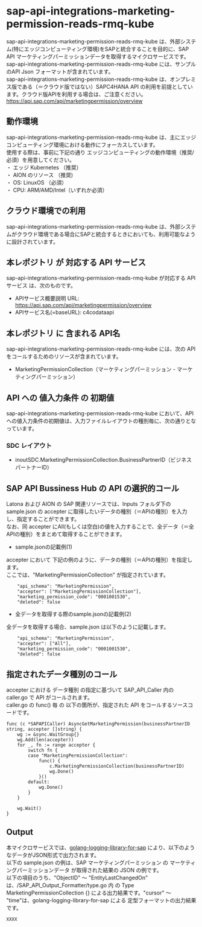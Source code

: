 # sap-api-integrations-marketing-permission-reads-rmq-kube  
sap-api-integrations-marketing-permission-reads-rmq-kube は、外部システム(特にエッジコンピューティング環境)をSAPと統合することを目的に、SAP API マーケティングパーミッションデータを取得するマイクロサービスです。  
sap-api-integrations-marketing-permission-reads-rmq-kube には、サンプルのAPI Json フォーマットが含まれています。  
sap-api-integrations-marketing-permission-reads-rmq-kube は、オンプレミス版である（＝クラウド版ではない）SAPC4HANA API の利用を前提としています。クラウド版APIを利用する場合は、ご注意ください。  
https://api.sap.com/api/marketingpermission/overview  

## 動作環境
sap-api-integrations-marketing-permission-reads-rmq-kube は、主にエッジコンピューティング環境における動作にフォーカスしています。   
使用する際は、事前に下記の通り エッジコンピューティングの動作環境（推奨/必須）を用意してください。   
・ エッジ Kubernetes （推奨）    
・ AION のリソース （推奨)    
・ OS: LinuxOS （必須）    
・ CPU: ARM/AMD/Intel（いずれか必須） 

## クラウド環境での利用  
sap-api-integrations-marketing-permission-reads-rmq-kube は、外部システムがクラウド環境である場合にSAPと統合するときにおいても、利用可能なように設計されています。  

## 本レポジトリ が 対応する API サービス
sap-api-integrations-marketing-permission-reads-rmq-kube が対応する APIサービス は、次のものです。

* APIサービス概要説明 URL: https://api.sap.com/api/marketingpermission/overview    
* APIサービス名(=baseURL): c4codataapi

## 本レポジトリ に 含まれる API名
sap-api-integrations-marketing-permission-reads-rmq-kube には、次の API をコールするためのリソースが含まれています。  

* MarketingPermissionCollection（マーケティングパーミッション - マーケティングパーミッション）  

## API への 値入力条件 の 初期値
sap-api-integrations-marketing-permission-reads-rmq-kube において、API への値入力条件の初期値は、入力ファイルレイアウトの種別毎に、次の通りとなっています。  

### SDC レイアウト

* inoutSDC.MarketingPermissionCollection.BusinessPartnerID（ビジネスパートナーID）  


## SAP API Bussiness Hub の API の選択的コール

Latona および AION の SAP 関連リソースでは、Inputs フォルダ下の sample.json の accepter に取得したいデータの種別（＝APIの種別）を入力し、指定することができます。  
なお、同 accepter にAll(もしくは空白)の値を入力することで、全データ（＝全APIの種別）をまとめて取得することができます。  

* sample.jsonの記載例(1)  

accepter において 下記の例のように、データの種別（＝APIの種別）を指定します。  
ここでは、"MarketingPermissionCollection" が指定されています。    
  
```
	"api_schema": "MarketingPermission",
	"accepter": ["MarketingPermissionCollection"],
	"marketing_permission_code": "0001001530",
	"deleted": false
```
  
* 全データを取得する際のsample.jsonの記載例(2)  

全データを取得する場合、sample.json は以下のように記載します。  

```
	"api_schema": "MarketingPermission",
	"accepter": ["All"],
	"marketing_permission_code": "0001001530",
	"deleted": false
```

## 指定されたデータ種別のコール

accepter における データ種別 の指定に基づいて SAP_API_Caller 内の caller.go で API がコールされます。  
caller.go の func() 毎 の 以下の箇所が、指定された API をコールするソースコードです。  

```
func (c *SAPAPICaller) AsyncGetMarketingPermission(businessPartnerID string, accepter []string) {
	wg := &sync.WaitGroup{}
	wg.Add(len(accepter))
	for _, fn := range accepter {
		switch fn {
		case "MarketingPermissionCollection":
			func() {
				c.MarketingPermissionCollection(businessPartnerID)
				wg.Done()
			}()
		default:
			wg.Done()
		}
	}

	wg.Wait()
}
```

## Output  
本マイクロサービスでは、[golang-logging-library-for-sap](https://github.com/latonaio/golang-logging-library-for-sap) により、以下のようなデータがJSON形式で出力されます。  
以下の sample.json の例は、SAP マーケティングパーミッション の マーケティングパーミッションデータ が取得された結果の JSON の例です。  
以下の項目のうち、"ObjectID" ～ "EntityLastChangedOn" は、/SAP_API_Output_Formatter/type.go 内 の Type MarketingPermissionCollection {} による出力結果です。"cursor" ～ "time"は、golang-logging-library-for-sap による 定型フォーマットの出力結果です。  

```
XXXX
```